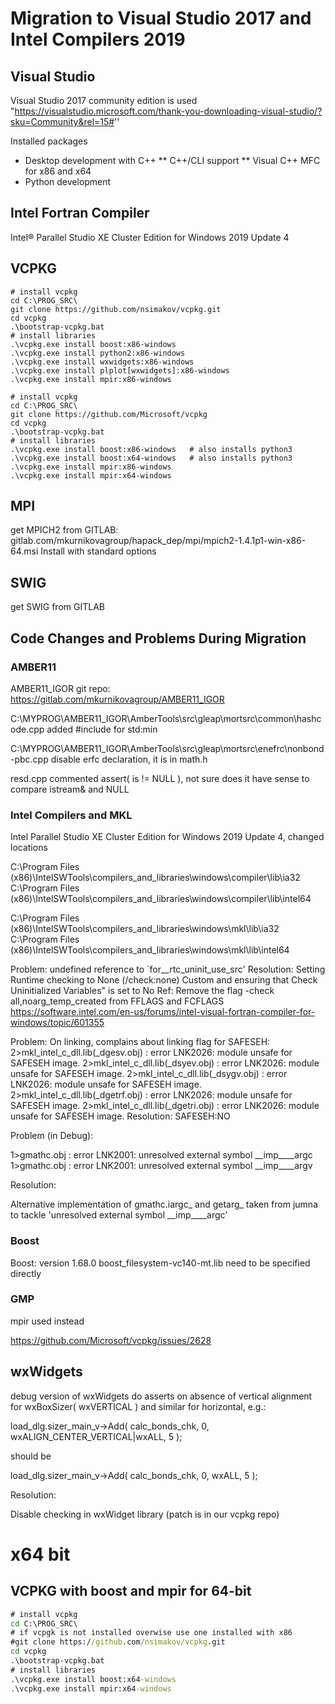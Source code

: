 # Migration to Visual Studio 2017 and Intel Compilers 2019

## Visual Studio

Visual Studio 2017 community edition is used
"https://visualstudio.microsoft.com/thank-you-downloading-visual-studio/?sku=Community&rel=15#''

Installed packages
* Desktop development with C++ 
  ** C++/CLI support
  ** Visual C++ MFC for x86 and x64
* Python development 

## Intel Fortran Compiler

Intel® Parallel Studio XE Cluster Edition for Windows 2019 Update 4

## VCPKG

```
# install vcpkg
cd C:\PROG_SRC\
git clone https://github.com/nsimakov/vcpkg.git
cd vcpkg
.\bootstrap-vcpkg.bat
# install libraries
.\vcpkg.exe install boost:x86-windows
.\vcpkg.exe install python2:x86-windows
.\vcpkg.exe install wxwidgets:x86-windows
.\vcpkg.exe install plplot[wxwidgets]:x86-windows
.\vcpkg.exe install mpir:x86-windows

# install vcpkg
cd C:\PROG_SRC\
git clone https://github.com/Microsoft/vcpkg
cd vcpkg
.\bootstrap-vcpkg.bat
# install libraries 
.\vcpkg.exe install boost:x86-windows   # also installs python3
.\vcpkg.exe install boost:x64-windows   # also installs python3
.\vcpkg.exe install mpir:x86-windows   
.\vcpkg.exe install mpir:x64-windows

```
## MPI 
get MPICH2 from GITLAB: 
gitlab.com/mkurnikovagroup/hapack_dep/mpi/mpich2-1.4.1p1-win-x86-64.msi
Install with standard options

## SWIG
get SWIG from GITLAB

## Code Changes and Problems During Migration

### AMBER11

AMBER11_IGOR git repo: https://gitlab.com/mkurnikovagroup/AMBER11_IGOR

C:\MYPROG\AMBER11_IGOR\AmberTools\src\gleap\mortsrc\common\hashcode.cpp
added #include <algorithm> for std:min

C:\MYPROG\AMBER11_IGOR\AmberTools\src\gleap\mortsrc\enefrc\nonbond-pbc.cpp
disable erfc declaration, it is in math.h

resd.cpp commented assert( is != NULL ), not sure does it have sense to compare istream& and NULL

### Intel Compilers and MKL

Intel Parallel Studio XE Cluster Edition for Windows 2019 Update 4, changed locations

C:\Program Files (x86)\IntelSWTools\compilers_and_libraries\windows\compiler\lib\ia32
C:\Program Files (x86)\IntelSWTools\compilers_and_libraries\windows\compiler\lib\intel64

C:\Program Files (x86)\IntelSWTools\compilers_and_libraries\windows\mkl\lib\ia32
C:\Program Files (x86)\IntelSWTools\compilers_and_libraries\windows\mkl\lib\intel64


Problem:
undefined reference to `for__rtc_uninit_use_src'
Resolution:
Setting Runtime checking to None (/check:none)
Custom and ensuring that Check Uninitialized Variables" is set to No
Ref: Remove the flag -check all,noarg_temp_created from FFLAGS and FCFLAGS
https://software.intel.com/en-us/forums/intel-visual-fortran-compiler-for-windows/topic/601355



Problem:
On linking, complains about linking flag for SAFESEH:
2>mkl_intel_c_dll.lib(_dgesv.obj) : error LNK2026: module unsafe for SAFESEH image.
2>mkl_intel_c_dll.lib(_dsyev.obj) : error LNK2026: module unsafe for SAFESEH image.
2>mkl_intel_c_dll.lib(_dsygv.obj) : error LNK2026: module unsafe for SAFESEH image.
2>mkl_intel_c_dll.lib(_dgetrf.obj) : error LNK2026: module unsafe for SAFESEH image.
2>mkl_intel_c_dll.lib(_dgetri.obj) : error LNK2026: module unsafe for SAFESEH image.
Resolution:
SAFESEH:NO

Problem (in Debug):

1>gmathc.obj : error LNK2001: unresolved external symbol __imp____argc
1>gmathc.obj : error LNK2001: unresolved external symbol __imp____argv

Resolution:

Alternative implementation of gmathc.iargc_ and getarg_ taken from jumna to tackle 'unresolved external symbol __imp____argc' 



### Boost

Boost: version 1.68.0
boost_filesystem-vc140-mt.lib need to be specified directly


### GMP

mpir used instead

https://github.com/Microsoft/vcpkg/issues/2628

## wxWidgets

debug version of wxWidgets do asserts on absence of  vertical alignment for wxBoxSizer( wxVERTICAL ) and similar for horizontal, e.g.:

load_dlg.sizer_main_v->Add( calc_bonds_chk, 0, wxALIGN_CENTER_VERTICAL|wxALL, 5 );

should be

load_dlg.sizer_main_v->Add( calc_bonds_chk, 0, wxALL, 5 );

Resolution:

Disable checking in wxWidget library (patch is in our vcpkg repo)







# x64 bit

## VCPKG with boost and mpir for 64-bit
```cmd
# install vcpkg
cd C:\PROG_SRC\
# if vcpgk is not installed overwise use one installed with x86
#git clone https://github.com/nsimakov/vcpkg.git
cd vcpkg
.\bootstrap-vcpkg.bat
# install libraries
.\vcpkg.exe install boost:x64-windows
.\vcpkg.exe install mpir:x64-windows

```










